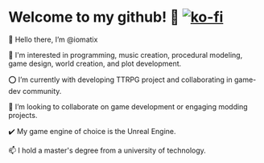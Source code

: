 # Welcome to my github! 🐉 [![ko-fi](https://ko-fi.com/img/githubbutton_sm.svg)](https://ko-fi.com/E1E7SI4QE)


 👋 Hello there, I’m @iomatix
 
 👀 I'm interested in programming, music creation, procedural modeling, game design, world creation, and plot development.
 
 ⭕ I’m currently with developing TTRPG project and collaborating in game-dev community.
 
 💞️ I’m looking to collaborate on game development or engaging modding projects.
 
 ✔️ My game engine of choice is the Unreal Engine.
 
 📫 I hold a master's degree from a university of technology.
